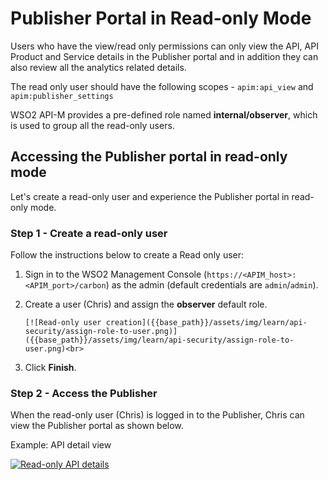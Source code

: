 # Publisher Portal in Read-only Mode

Users who have the view/read only permissions can only view the API, API Product and Service details in the Publisher portal and in addition they can also review all the analytics related details.

The read only user should have the following scopes - `apim:api_view` and `apim:publisher_settings`

WSO2 API-M provides a pre-defined role named **internal/observer**, which is used to group all the read-only users.

## Accessing the Publisher portal in read-only mode 

Let's create a read-only user and experience the Publisher portal in read-only mode.

### Step 1 - Create a read-only user

Follow the instructions below to create a Read only user:

1. Sign in to the WSO2 Management Console (`https://<APIM_host>:<APIM_port>/carbon`) as the admin (default credentials are `admin`/`admin`).

2. Create a user (Chris) and assign the **observer** default role.

       [![Read-only user creation]({{base_path}}/assets/img/learn/api-security/assign-role-to-user.png)]({{base_path}}/assets/img/learn/api-security/assign-role-to-user.png)<br>

3. Click **Finish**.

### Step 2 - Access the Publisher

When the read-only user (Chris) is logged in to the Publisher, Chris can view the Publisher portal as shown below.

Example: API detail view

[![Read-only API details]({{base_path}}/assets/img/learn/api-security/read-only-api-details.png)]({{base_path}}/assets/img/learn/api-security/read-only-api-details.png)
